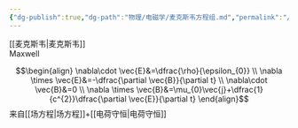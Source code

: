```yaml
---
{"dg-publish":true,"dg-path":"物理/电磁学/麦克斯韦方程组.md","permalink":"/物理/电磁学/麦克斯韦方程组/","noteIcon":"","created":"2024-04-16T13:01:27.500+08:00","updated":"2024-04-18T15:03:16.778+08:00"}
---
```


[[麦克斯韦\|麦克斯韦]]  
Maxwell

$$\begin{align}
\nabla\cdot \vec{E}&=\dfrac{\rho}{\epsilon_{0}} \\
\nabla \times \vec{E}&=-\dfrac{\partial \vec{B}}{\partial t} \\ 
\nabla\cdot \vec{B}&=0 \\
\nabla \times \vec{B}&=\mu_{0}\vec{j}+\dfrac{1}{c^{2}}\dfrac{\partial \vec{E}}{\partial t}  
\end{align}$$
来自[[场方程\|场方程]]+[[电荷守恒\|电荷守恒]]

